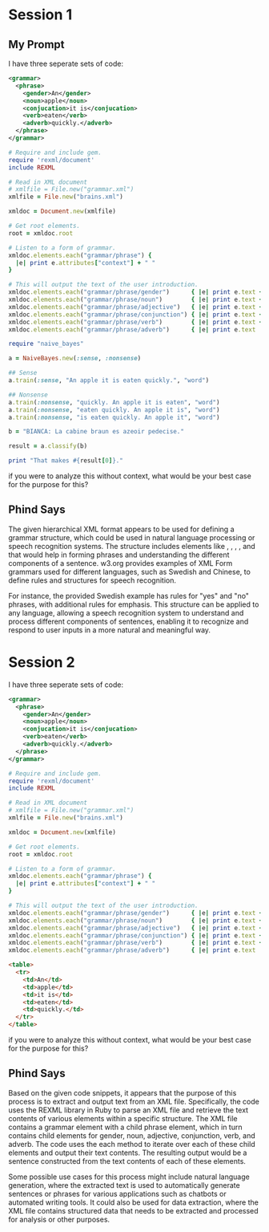 # Session 1

## My Prompt
I have three seperate sets of code:

~~~xml
<grammar>
  <phrase>
    <gender>An</gender>
    <noun>apple</noun>
    <conjucation>it is</conjucation>
    <verb>eaten</verb>
    <adverb>quickly.</adverb>
  </phrase>
</grammar>
~~~

~~~ruby
# Require and include gem.
require 'rexml/document'
include REXML

# Read in XML document
# xmlfile = File.new("grammar.xml")
xmlfile = File.new("brains.xml")

xmldoc = Document.new(xmlfile)

# Get root elements.
root = xmldoc.root

# Listen to a form of grammar.
xmldoc.elements.each("grammar/phrase") { 
  |e| print e.attributes["context"] + " "
}

# This will output the text of the user introduction.
xmldoc.elements.each("grammar/phrase/gender")      { |e| print e.text + " " }
xmldoc.elements.each("grammar/phrase/noun")        { |e| print e.text + " " }
xmldoc.elements.each("grammar/phrase/adjective")   { |e| print e.text + " " }
xmldoc.elements.each("grammar/phrase/conjunction") { |e| print e.text + " " }
xmldoc.elements.each("grammar/phrase/verb")        { |e| print e.text + " " }
xmldoc.elements.each("grammar/phrase/adverb")      { |e| print e.text       }

~~~

~~~ruby
require "naive_bayes"

a = NaiveBayes.new(:sense, :nonsense)

## Sense
a.train(:sense, "An apple it is eaten quickly.", "word")

## Nonsense
a.train(:nonsense, "quickly. An apple it is eaten", "word")
a.train(:nonsense, "eaten quickly. An apple it is", "word")
a.train(:nonsense, "is eaten quickly. An apple it", "word")

b = "BIANCA: La cabine braun es azeoir pedecise."

result = a.classify(b)

print "That makes #{result[0]}."
~~~

if you were to analyze this without context, what would be your best case for the purpose for this?

## Phind Says
The given hierarchical XML format appears to be used for defining a grammar structure, which could be used in natural language processing or speech recognition systems. The structure includes elements like <gender>, <noun>, <conjucation>, <verb>, and <adverb> that would help in forming phrases and understanding the different components of a sentence. w3.org provides examples of XML Form grammars used for different languages, such as Swedish and Chinese, to define rules and structures for speech recognition.

For instance, the provided Swedish example has rules for "yes" and "no" phrases, with additional rules for emphasis. This structure can be applied to any language, allowing a speech recognition system to understand and process different components of sentences, enabling it to recognize and respond to user inputs in a more natural and meaningful way.

# Session 2
I have three seperate sets of code:

~~~xml
<grammar>
  <phrase>
    <gender>An</gender>
    <noun>apple</noun>
    <conjucation>it is</conjucation>
    <verb>eaten</verb>
    <adverb>quickly.</adverb>
  </phrase>
</grammar>
~~~

~~~ruby
# Require and include gem.
require 'rexml/document'
include REXML

# Read in XML document
# xmlfile = File.new("grammar.xml")
xmlfile = File.new("brains.xml")

xmldoc = Document.new(xmlfile)

# Get root elements.
root = xmldoc.root

# Listen to a form of grammar.
xmldoc.elements.each("grammar/phrase") { 
  |e| print e.attributes["context"] + " "
}

# This will output the text of the user introduction.
xmldoc.elements.each("grammar/phrase/gender")      { |e| print e.text + " " }
xmldoc.elements.each("grammar/phrase/noun")        { |e| print e.text + " " }
xmldoc.elements.each("grammar/phrase/adjective")   { |e| print e.text + " " }
xmldoc.elements.each("grammar/phrase/conjunction") { |e| print e.text + " " }
xmldoc.elements.each("grammar/phrase/verb")        { |e| print e.text + " " }
xmldoc.elements.each("grammar/phrase/adverb")      { |e| print e.text       }

~~~

~~~md
<table>
  <tr>
    <td>An</td>
    <td>apple</td>
    <td>it is</td>
    <td>eaten</td>
    <td>quickly.</td>
  </tr>
</table>
~~~

if you were to analyze this without context, what would be your best case for the purpose for this?
  
## Phind Says
Based on the given code snippets, it appears that the purpose of this process is to extract and output text from an XML file. Specifically, the code uses the REXML library in Ruby to parse an XML file and retrieve the text contents of various elements within a specific structure. The XML file contains a grammar element with a child phrase element, which in turn contains child elements for gender, noun, adjective, conjunction, verb, and adverb. The code uses the each method to iterate over each of these child elements and output their text contents. The resulting output would be a sentence constructed from the text contents of each of these elements.

Some possible use cases for this process might include natural language generation, where the extracted text is used to automatically generate sentences or phrases for various applications such as chatbots or automated writing tools. It could also be used for data extraction, where the XML file contains structured data that needs to be extracted and processed for analysis or other purposes.
